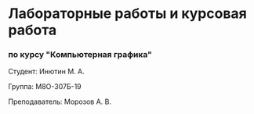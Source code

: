 # Лабораторные работы и курсовая работа

### по курсу "Компьютерная графика"

Студент: Инютин М. А.

Группа: М8О-307Б-19

Преподаватель: Морозов А. В.
